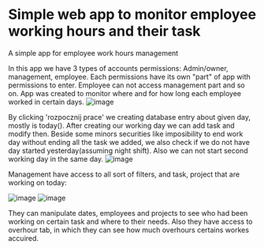 # Simple web app to monitor employee working hours and their task
A simple app for employee work hours management

In this app we have 3 types of accounts permissions: Admin/owner, management, employee. Each permissions have its own "part" of app with permissions to enter. Employee can not access management part and so on.
App was created to monitor where and for how long each employee worked in certain days.
![image](https://user-images.githubusercontent.com/90956337/229802985-ffe23d5b-ccfb-4af7-9aef-19793b165da8.png)

By clicking 'rozpocznij prace' we creating database entry about given day, mostly is today(). After creating our working day we can add task and modify then. Beside some minors securities like imposibility to end work day without ending all the task we added, we also check if we do not have day started yesterday(assuming night shift).
Also we can not start second working day in the same day.
![image](https://user-images.githubusercontent.com/90956337/229806536-53a8df91-b99a-4bcd-a3c1-3c05d4aab73a.png)

Management have access to all sort of filters, and task, project that are working on today:

![image](https://user-images.githubusercontent.com/90956337/229804411-2478e7ba-e8fd-4e32-906e-69f96757893f.png)
![image](https://user-images.githubusercontent.com/90956337/229805687-ba1cd0e6-704b-4e57-a200-0387fa7e7449.png)

They can manipulate dates, employees and projects to see who had been working on certain task and where to their needs.
Also they have access to overhour tab, in which they can see how much overhours certains workes accuired. 
